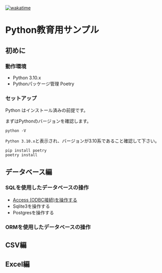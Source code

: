 [![wakatime](https://wakatime.com/badge/user/566126df-1e6d-4987-9110-c6778444c2ba/project/55828830-7656-4f80-badb-c7c2d6182fdd.svg)](https://wakatime.com/@kexi/projects/pkruuohfck)
# Python教育用サンプル

## 初めに

### 動作環境

* Python 3.10.x
* Pythonパッケージ管理 Poetry

### セットアップ

Python はインストール済みの前提です。

まずはPythonのバージョンを確認します。
```shell
python -V
```

`Python 3.10.x`と表示され、バージョンが3.10系であること確認して下さい。

```shell
pip install poetry
poetry install
```

## データベース編

### SQLを使用したデータベースの操作

* [Access (ODBC接続)を操作する](access/README.md)
* Sqlite3を操作する
* Postgresを操作する

### ORMを使用したデータベースの操作

## CSV編

## Excel編
